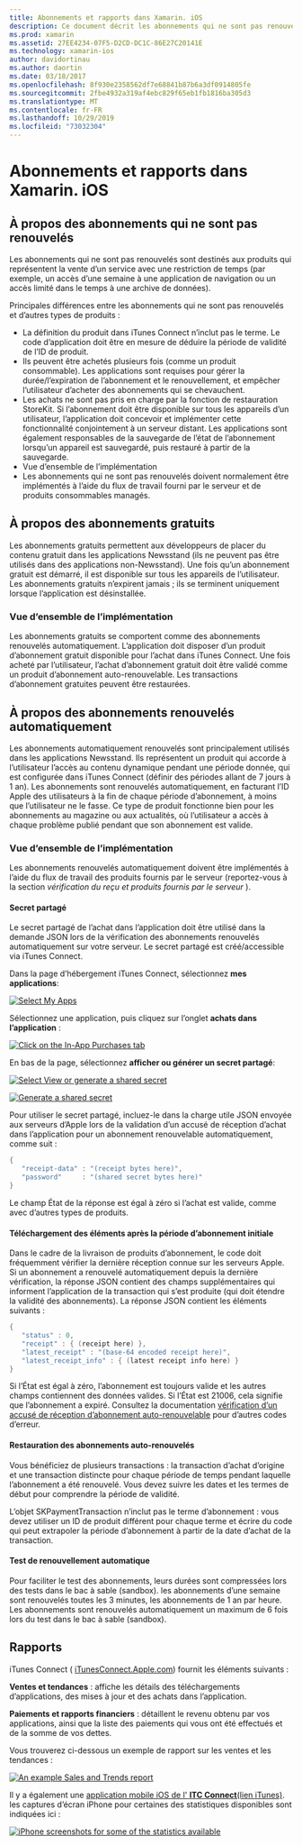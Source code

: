 ```yaml
---
title: Abonnements et rapports dans Xamarin. iOS
description: Ce document décrit les abonnements qui ne sont pas renouvelés, les abonnements gratuits, les abonnements auto-renouvelés et l’utilisation d’iTunes Connect pour signaler ces éléments.
ms.prod: xamarin
ms.assetid: 27EE4234-07F5-D2CD-DC1C-86E27C20141E
ms.technology: xamarin-ios
author: davidortinau
ms.author: daortin
ms.date: 03/18/2017
ms.openlocfilehash: 8f930e2358562df7e68841b87b6a3df0914805fe
ms.sourcegitcommit: 2fbe4932a319af4ebc829f65eb1fb1816ba305d3
ms.translationtype: MT
ms.contentlocale: fr-FR
ms.lasthandoff: 10/29/2019
ms.locfileid: "73032304"
---
```

# <a name="subscriptions-and-reporting-in-xamarinios"></a>Abonnements et rapports dans Xamarin. iOS

## <a name="about-non-renewing-subscriptions"></a>À propos des abonnements qui ne sont pas renouvelés

Les abonnements qui ne sont pas renouvelés sont destinés aux produits qui représentent la vente d’un service avec une restriction de temps (par exemple, un accès d’une semaine à une application de navigation ou un accès limité dans le temps à une archive de données).   
   
Principales différences entre les abonnements qui ne sont pas renouvelés et d’autres types de produits :

- La définition du produit dans iTunes Connect n’inclut pas le terme. Le code d’application doit être en mesure de déduire la période de validité de l’ID de produit. 
- Ils peuvent être achetés plusieurs fois (comme un produit consommable). Les applications sont requises pour gérer la durée/l’expiration de l’abonnement et le renouvellement, et empêcher l’utilisateur d’acheter des abonnements qui se chevauchent. 
- Les achats ne sont pas pris en charge par la fonction de restauration StoreKit. Si l’abonnement doit être disponible sur tous les appareils d’un utilisateur, l’application doit concevoir et implémenter cette fonctionnalité conjointement à un serveur distant. Les applications sont également responsables de la sauvegarde de l’état de l’abonnement lorsqu’un appareil est sauvegardé, puis restauré à partir de la sauvegarde. 
- Vue d’ensemble de l’implémentation
- Les abonnements qui ne sont pas renouvelés doivent normalement être implémentés à l’aide du flux de travail fourni par le serveur et de produits consommables managés. 

## <a name="about-free-subscriptions"></a>À propos des abonnements gratuits

Les abonnements gratuits permettent aux développeurs de placer du contenu gratuit dans les applications Newsstand (ils ne peuvent pas être utilisés dans des applications non-Newsstand). Une fois qu’un abonnement gratuit est démarré, il est disponible sur tous les appareils de l’utilisateur. Les abonnements gratuits n’expirent jamais ; ils se terminent uniquement lorsque l’application est désinstallée.

### <a name="implementation-overview"></a>Vue d’ensemble de l’implémentation

Les abonnements gratuits se comportent comme des abonnements renouvelés automatiquement. L’application doit disposer d’un produit d’abonnement gratuit disponible pour l’achat dans iTunes Connect. Une fois acheté par l’utilisateur, l’achat d’abonnement gratuit doit être validé comme un produit d’abonnement auto-renouvelable. Les transactions d’abonnement gratuites peuvent être restaurées.

## <a name="about-auto-renewable-subscriptions"></a>À propos des abonnements renouvelés automatiquement

Les abonnements automatiquement renouvelés sont principalement utilisés dans les applications Newsstand. Ils représentent un produit qui accorde à l’utilisateur l’accès au contenu dynamique pendant une période donnée, qui est configurée dans iTunes Connect (définir des périodes allant de 7 jours à 1 an). Les abonnements sont renouvelés automatiquement, en facturant l’ID Apple des utilisateurs à la fin de chaque période d’abonnement, à moins que l’utilisateur ne le fasse. Ce type de produit fonctionne bien pour les abonnements au magazine ou aux actualités, où l’utilisateur a accès à chaque problème publié pendant que son abonnement est valide.

### <a name="implementation-overview"></a>Vue d’ensemble de l’implémentation

Les abonnements renouvelés automatiquement doivent être implémentés à l’aide du flux de travail des produits fournis par le serveur (reportez-vous à la section *vérification du reçu et produits fournis par le serveur* ).

#### <a name="shared-secret"></a>Secret partagé

Le secret partagé de l’achat dans l’application doit être utilisé dans la demande JSON lors de la vérification des abonnements renouvelés automatiquement sur votre serveur. Le secret partagé est créé/accessible via iTunes Connect.

Dans la page d’hébergement iTunes Connect, sélectionnez **mes applications**:   
   
 [![](subscriptions-and-reporting-images/image2.png "Select My Apps")](subscriptions-and-reporting-images/image2.png#lightbox)  

Sélectionnez une application, puis cliquez sur l’onglet **achats dans l’application** :

[![](subscriptions-and-reporting-images/image6.png "Click on the In-App Purchases tab")](subscriptions-and-reporting-images/image6.png#lightbox)

En bas de la page, sélectionnez **afficher ou générer un secret partagé**:
   
 [![](subscriptions-and-reporting-images/image40.png "Select View or generate a shared secret")](subscriptions-and-reporting-images/image40.png#lightbox)

 [![](subscriptions-and-reporting-images/image41.png "Generate a shared secret")](subscriptions-and-reporting-images/image41.png#lightbox)   

Pour utiliser le secret partagé, incluez-le dans la charge utile JSON envoyée aux serveurs d’Apple lors de la validation d’un accusé de réception d’achat dans l’application pour un abonnement renouvelable automatiquement, comme suit :

```csharp
{
   "receipt-data" : "(receipt bytes here)",
   "password"     : "(shared secret bytes here)"
}
```

Le champ État de la réponse est égal à zéro si l’achat est valide, comme avec d’autres types de produits.

#### <a name="downloading-items-after-the-initial-subscription-term"></a>Téléchargement des éléments après la période d’abonnement initiale

Dans le cadre de la livraison de produits d’abonnement, le code doit fréquemment vérifier la dernière réception connue sur les serveurs Apple. Si un abonnement a renouvelé automatiquement depuis la dernière vérification, la réponse JSON contient des champs supplémentaires qui informent l’application de la transaction qui s’est produite (qui doit étendre la validité des abonnements). La réponse JSON contient les éléments suivants :

```csharp
{
   "status" : 0,
   "receipt" : { (receipt here) },
   "latest_receipt" : "(base-64 encoded receipt here)",
   "latest_receipt_info" : { (latest receipt info here) }
}
```

Si l’État est égal à zéro, l’abonnement est toujours valide et les autres champs contiennent des données valides. Si l’État est 21006, cela signifie que l’abonnement a expiré. Consultez la documentation [vérification d’un accusé de réception d’abonnement auto-renouvelable](https://developer.apple.com/library/ios/releasenotes/General/ValidateAppStoreReceipt/Chapters/ValidateRemotely.html) pour d’autres codes d’erreur.

#### <a name="restoring-auto-renewable-subscriptions"></a>Restauration des abonnements auto-renouvelés

Vous bénéficiez de plusieurs transactions : la transaction d’achat d’origine et une transaction distincte pour chaque période de temps pendant laquelle l’abonnement a été renouvelé. Vous devez suivre les dates et les termes de début pour comprendre la période de validité.   

L’objet SKPaymentTransaction n’inclut pas le terme d’abonnement : vous devez utiliser un ID de produit différent pour chaque terme et écrire du code qui peut extrapoler la période d’abonnement à partir de la date d’achat de la transaction.

#### <a name="testing-auto-renewal"></a>Test de renouvellement automatique

Pour faciliter le test des abonnements, leurs durées sont compressées lors des tests dans le bac à sable (sandbox). les abonnements d’une semaine sont renouvelés toutes les 3 minutes, les abonnements de 1 an par heure. Les abonnements sont renouvelés automatiquement un maximum de 6 fois lors du test dans le bac à sable (sandbox).

## <a name="reporting"></a>Rapports

iTunes Connect ( [iTunesConnect.Apple.com](https://itunesconnect.apple.com)) fournit les éléments suivants :   
   
 **Ventes et tendances** : affiche les détails des téléchargements d’applications, des mises à jour et des achats dans l’application.   
   
 **Paiements et rapports financiers** : détaillent le revenu obtenu par vos applications, ainsi que la liste des paiements qui vous ont été effectués et de la somme de vos dettes.

Vous trouverez ci-dessous un exemple de rapport sur les ventes et les tendances :   

 [![](subscriptions-and-reporting-images/image42.png "An example Sales and Trends report")](subscriptions-and-reporting-images/image42.png#lightbox)   
   
 Il y a également une [application mobile iOS de l' **ITC Connect**(lien iTunes)](https://itunes.apple.com/us/app/itunes-connect-mobile/id376771144?mt=8).
les captures d’écran iPhone pour certaines des statistiques disponibles sont indiquées ici :   
   
 [![](subscriptions-and-reporting-images/image43.png "iPhone screenshots for some of the statistics available")](subscriptions-and-reporting-images/image43.png#lightbox)
